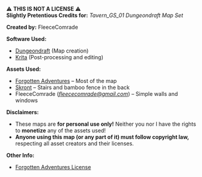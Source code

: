 ⚠️ **THIS IS NOT A LICENSE** ⚠️<br>
**Slightly Pretentious Credits for:** *Tavern_GS_01 Dungeondraft Map Set*

**Created by:** FleeceComrade

**Software Used:**
- [Dungeondraft](https://dungeondraft.net/) (Map creation)
- [Krita](https://krita.org/en/) (Post-processing and editing)

**Assets Used:**
- [Forgotten Adventures](https://www.forgotten-adventures.net/) – Most of the map
- [Skront](https://cartographyassets.com/creator/skront-stuff/) – Stairs and bamboo fence in the back
- FleeceComrade (*fleececomrade@gmail.com*) – Simple walls and windows

**Disclaimers:**
- These maps are **for personal use only!** Neither you nor I have the rights to **monetize** any of the assets used!
- **Anyone using this map (or any part of it) must follow copyright law,** respecting all asset creators and their licenses.

**Other Info:**
- [Forgotten Adventures License](https://docs.google.com/document/d/1YVEXSHlePMtlD-CPAigBF_b_dX9AoLEDJt4mv0oVyvQ/edit?tab=t.0)
